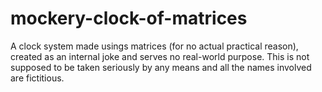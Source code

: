 # mockery-clock-of-matrices
A clock system made usings matrices (for no actual practical reason), created as an internal joke and serves no real-world purpose. This is not supposed to be taken seriously by any means and all the names involved are fictitious.
